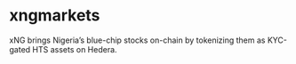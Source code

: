 # xngmarkets
xNG brings Nigeria’s blue-chip stocks on-chain by tokenizing them as KYC-gated HTS assets on Hedera.

